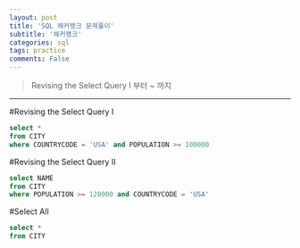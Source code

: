 ```yaml
---
layout: post
title: 'SQL 해커랭크 문제풀이'
subtitle: '해커랭크'
categories: sql
tags: practice
comments: False
---
```


> Revising the Select Query I 부터 ~ 까지 


-------------------------------------------------------------------------------

#Revising the Select Query I

```sql
select *
from CITY
where COUNTRYCODE = 'USA' and POPULATION >= 100000
```

#Revising the Select Query II
```sql
select NAME
from CITY
where POPULATION >= 120000 and COUNTRYCODE = 'USA'
```

#Select All

```sql
select *
from CITY
```